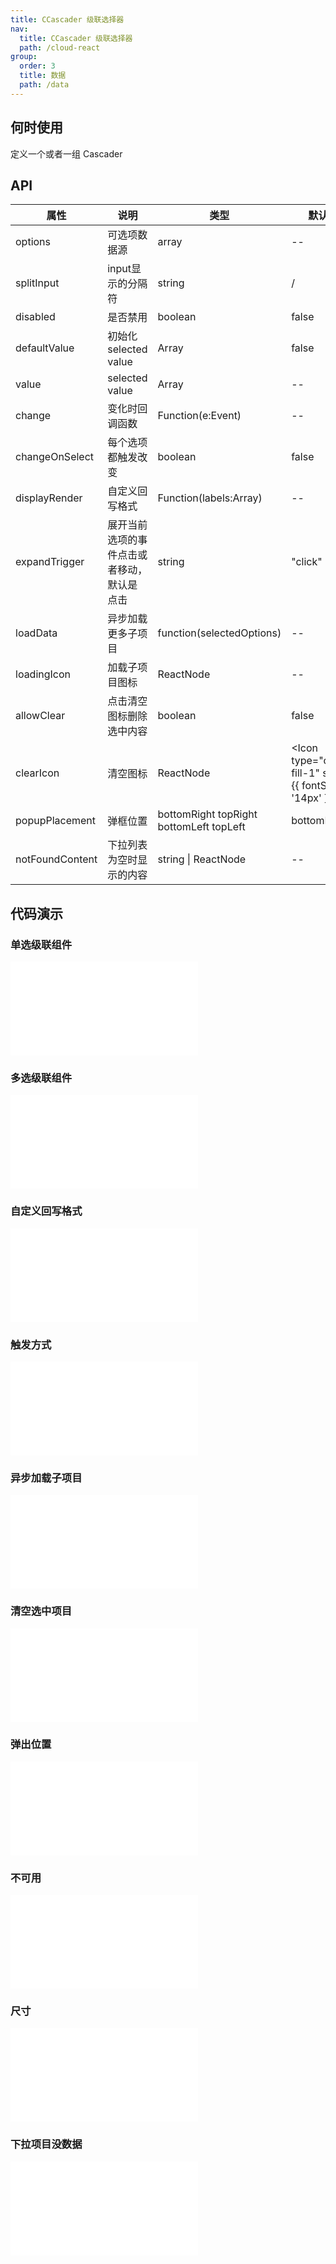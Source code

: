 ```yaml
---
title: CCascader 级联选择器
nav:
  title: CCascader 级联选择器
  path: /cloud-react
group:
  order: 3
  title: 数据
  path: /data
---
```

## 何时使用

定义一个或者一组 Cascader

## API

| 属性           | 说明                    | 类型              | 默认值 |
| -------------- | ----------------------- | ----------------- | ------ |
| options        | 可选项数据源              | array             | --     |
| splitInput     | input显示的分隔符     		 |      string      | /   |
| disabled       | 是否禁用                 | boolean           | false  |
| defaultValue   | 初始化 selected value    | Array           | false  |
| value          | selected value          | Array            | --     |
| change         | 变化时回调函数            | Function(e:Event) | --     | 
| changeOnSelect | 每个选项都触发改变  | boolean            | false  | 
| displayRender  | 自定义回写格式  | Function(labels:Array)        | --  |
| expandTrigger  | 展开当前选项的事件点击或者移动，默认是 点击 | string | "click" |
| loadData       | 异步加载更多子项目 | function(selectedOptions) | -- |
| loadingIcon    | 加载子项目图标 | ReactNode | -- |
| allowClear     | 点击清空图标删除选中内容 | boolean | false |
| clearIcon      | 清空图标 | ReactNode | <Icon type="close-fill-1" style={{ fontSize: '14px' }} />|
| popupPlacement | 弹框位置 | bottomRight topRight bottomLeft topLeft | bottomLeft |
| notFoundContent | 下拉列表为空时显示的内容 | string \| ReactNode | -- |

 ## 代码演示 

### 单选级联组件
<embed src="@components/c-cascader/demos/basic.md" /> 

### 多选级联组件
<embed src="@components/c-cascader/demos/multiple.md" /> 

### 自定义回写格式
<embed src="@components/c-cascader/demos/customer-render.md" /> 

### 触发方式
<embed src="@components/c-cascader/demos/triggerType.md" /> 

### 异步加载子项目
<embed src="@components/c-cascader/demos/dynamic.md" /> 

### 清空选中项目
<embed src="@components/c-cascader/demos/clear.md" /> 

### 弹出位置
<embed src="@components/c-cascader/demos/placement.md" /> 

### 不可用
<embed src="@components/c-cascader/demos/disabled.md" /> 

### 尺寸
<embed src="@components/c-cascader/demos/size.md" /> 

### 下拉项目没数据
<embed src="@components/c-cascader/demos/empty.md" /> 